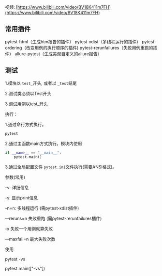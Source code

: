 视频: [https://www.bilibili.com/video/BV18K411m7FH](https://www.bilibili.com/video/BV18K411m7FH)

## 常用插件

pytest-html（生成htm报告的插件）
pytest-xdist（多线程运行的插件）
pytest-ordering（改变用例的执行顺序的插件)
pytest-rerunfailures（失败用例重跑的插件）
allure-pytest（生成美观自定义的allure报告）

## 测试

1.模块以 `test_`开头, 或者以 `_test`结尾

2.测试类必须以Test开头

3.测试用例以test_开头

执行：

1.通过命行方式执行。

```powershell
pytest
```

2.通过主函数main方式执行。模块内使用

```python
if __name__ == "__main__":
    pytest.main()
```

3.通过全局配置文件 `pytest.ini`文件执行(需要ANSI格式)。

参数(常用)

-v: 详细信息

-s: 显示print信息

-n=n: 多线程运行 (需pytest-xdist插件)

--reruns=n 失败重跑 (需pytest-rerunfailures插件)

-x 失败一个用例就算失败

--maxfail=n 最大失败次数

使用

pytest -vs

pytest.main(["-vs"])
